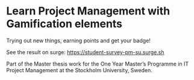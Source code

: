 # Learn Project Management with Gamification elements

Trying out new things, earning points and get your badge!

See the result on surge: https://student-survey-pm-su.surge.sh

Part of the Master thesis work for the One Year Master’s Programme in IT Project Management at the Stockholm University, Sweden.

